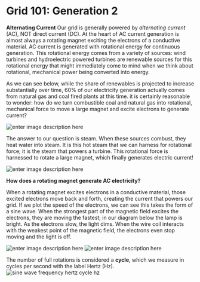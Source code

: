 # Grid 101: Generation 2

**Alternating Current**
Our grid is generally powered by *alternating current* (AC), NOT direct current (DC). At the heart of AC current generation is almost always a rotating magnet exciting the electrons of a conductive material.  AC current is generated with rotational energy for continuous generation. This rotational energy comes from a variety of sources: wind turbines and hydroelectric powered turbines are renewable sources for this rotational energy that might immediately come to mind when we think about rotational, mechanical power being converted into energy.

As we can see below, while the share of renewables is projected to increase substantially over time, 60% of our electricity generation actually comes from natural gas and coal fired plants at this time.  it is certainly reasonable to wonder: how do we turn combustible coal and natural gas into rotational, mechanical force to move a large magnet and excite electrons to generate current?


![enter image description here](https://energypost.eu/wp-content/uploads/2022/04/word-image-4.png)

The answer to our question is steam. 
When these sources combust, they heat water into steam. It is this hot steam that we can harness for rotational force; it is the steam that powers a turbine. This rotational force is harnessed to rotate a large magnet, which finally generates electric current!

![enter image description here](https://bestpracticeenergy.com/wp-content/uploads/2020/08/Steam-Turbine-Diagram-1024x440.jpg)


**How does a rotating magnet generate AC electricity?** 

When  a rotating magnet excites electrons in a conductive material, those excited electrons move back and forth, creating the current that powers our grid. If we plot the speed of the electrons, we can see this takes the form of a sine wave. When the strongest part of the magnetic field excites the electrons, they are moving the fastest; in our diagram below the lamp is bright. As the electrons slow, the light dims. When the wire coil interacts with the weakest point of the magnetic field, the electrons even stop moving and the light is off. 

![enter image description here](https://theengineeringmindset.com/wp-content/uploads/2018/02/Current-flow-through-generator-and-lamp.gif)
![enter image description here](https://theengineeringmindset.com/wp-content/uploads/2018/02/sine-wave-generator.gif)


The number of full rotations is considered a **cycle**, which we measure in cycles per second with the label Hertz (Hz).![sine wave frequency hertz cycle hz](https://theengineeringmindset.com/wp-content/uploads/2018/02/sine-wave-frequency-hertz-cycle-hz.png)



